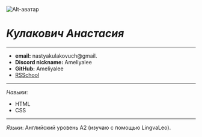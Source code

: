
![Alt-аватар](https://encrypted-tbn0.gstatic.com/images?q=tbn:ANd9GcQnQ9yoq1_m8m35v5TETYctLBWt4lLm8iy-jA&s "Фото профиля")


# _Кулакович Анастасия_

**********
* **email:** nastyakulakovuch@gmail.
* **Discord nickname:** Ameliyalee
* **GitHub:** Ameliyalee
* [RSSchool](https://app.rs.school/course/student/dashboard?course=js-fe-preschool-2025q2 "RSSchool")

****************
_Навыки_: 
* HTML
* CSS

******************
_Языки_:
Английский уровень А2 (изучаю с помощью LingvaLeo).
   



        
       
